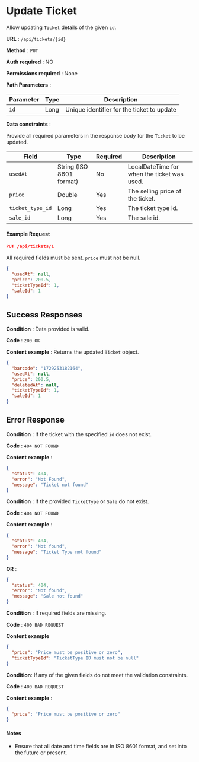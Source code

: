 # Update Ticket

Allow updating `Ticket` details of the given `id`.

**URL** : `/api/tickets/{id}`

**Method** : `PUT`

**Auth required** : NO

**Permissions required** : None

**Path Parameters** :

| Parameter | Type | Description                                |
| --------- | ---- | ------------------------------------------ |
| `id`      | Long | Unique identifier for the ticket to update |

**Data constraints** :

Provide all required parameters in the response body for the `Ticket` to be updated.

| Field            | Type                     | Required | Description                                 |
| ---------------- | ------------------------ | -------- | ------------------------------------------- |
| `usedAt`         | String (ISO 8601 format) | No       | LocalDateTime for when the ticket was used. |
| `price`          | Double                   | Yes      | The selling price of the ticket.            |
| `ticket_type_id` | Long                     | Yes      | The ticket type id.                         |
| `sale_id`        | Long                     | Yes      | The sale id.                                |

#### Example Request

```json
PUT /api/tickets/1
```

All required fields must be sent. `price` must not be null.

```json
{
  "usedAt": null,
  "price": 200.5,
  "ticketTypeId": 1,
  "saleId": 1
}
```

## Success Responses

**Condition** : Data provided is valid.

**Code** : `200 OK`

**Content example** : Returns the updated `Ticket` object.

```json
{
  "barcode": "1729253182164",
  "usedAt": null,
  "price": 200.5,
  "deletedAt": null,
  "ticketTypeId": 1,
  "saleId": 1
}
```

## Error Response

**Condition** : If the ticket with the specified `id` does not exist.

**Code** : `404 NOT FOUND`

**Content example** :

```json
{
  "status": 404,
  "error": "Not Found",
  "message": "Ticket not found"
}
```

**Condition** : If the provided `TicketType` or `Sale` do not exist.

**Code** : `404 NOT FOUND`

**Content example** :

```json
{
  "status": 404,
  "error": "Not found",
  "message": "Ticket Type not found"
}
```

**OR** :

```json
{
  "status": 404,
  "error": "Not found",
  "message": "Sale not found"
}
```

**Condition** : If required fields are missing.

**Code** : `400 BAD REQUEST`

**Content example**

```json
{
  "price": "Price must be positive or zero",
  "ticketTypeId": "TicketType ID must not be null"
}
```

**Condition**: If any of the given fields do not meet the validation constraints.

**Code** : `400 BAD REQUEST`

**Content example** :

```json
{
  "price": "Price must be positive or zero"
}
```

#### Notes

- Ensure that all date and time fields are in ISO 8601 format, and set into the future or present.
